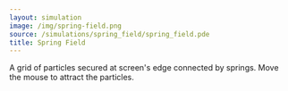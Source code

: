 ```yaml
---
layout: simulation
image: /img/spring-field.png
source: /simulations/spring_field/spring_field.pde
title: Spring Field
---
```


A grid of particles secured at screen's edge connected by springs. Move the mouse to attract the particles.
